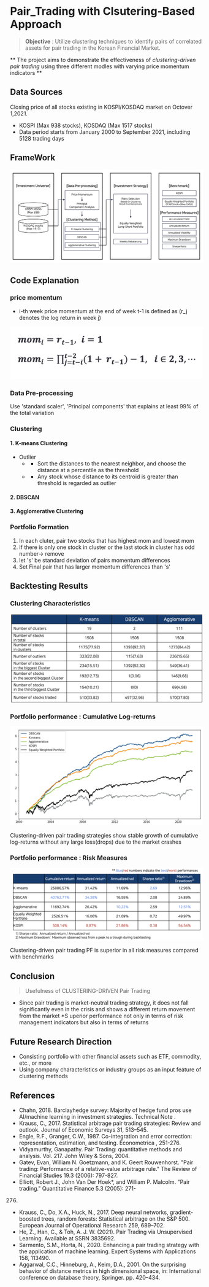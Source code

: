 # Pair_Trading with Clsutering-Based Approach

> **Objective** : Utilize clustering techniques to identify pairs of correlated assets for pair trading in the Korean Financial Market. 

** The project aims to demonstrate the effectiveness of _clustering-driven pair trading_ using three different modles with varying price momentum indicators **

## Data Sources
Closing price of all stocks existing in KOSPI/KOSDAQ market on Octover 1,2021.
* KOSPI (Max 938 stocks), KOSDAQ (Max 1517 stocks)
* Data period starts from January 2000 to September 2021, including 5128 trading days


## FrameWork
![Project Framework](./img/Framework.png)

## Code Explanation 

### price momentum 

* i-th week price momentum at the end of week t-1 is defined as (r_j denotes the log return in week j)

![Price Momentum](./img/momentum.png)



### Data Pre-processing 

Use 'standard scaler', 'Principal components' that explains at least 99% of the total variation

### Clustering

#### 1. K-means Clustering 
* Outlier
    - * Sort the distances to the nearest neighbor, and choose the distance at a percentile as the threshold
    - * Any stock whose distance to its centroid is greater than threshold is regarded as outlier

#### 2. DBSCAN
#### 3. Agglomerative Clustering 


### Portfolio Formation 
1. In each cluter, pair two stocks that has highest mom and lowest mom
2. If there is only one stock in cluster or the last stock in cluster has odd number-> remove
3. let 's' be standard deviation of pairs momentum differences
4. Set Final pair that has larger momentum differences than 's'

## Backtesting Results

### Clustering Characteristics

![Clustering Characteristics](./img/clustering_characteristics.png)

### Portfolio performance : Cumulative Log-returns

![Cumulative Log-returns](./img/log-returns.png)

Clustering-driven pair trading strategies show stable growth of cumulative log-returns without any large loss(drops) due to the market crashes

### Portfolio performance : Risk Measures

![Risk Measures](./img/risk_measures.png)

Clustering-driven pair trading PF is superior in all risk measures compared with benchmarks


## Conclusion
> Usefulness of CLUSTERING-DRIVEN Pair Trading

* Since pair trading is market-neutral trading strategy, it does not fall significantly even in the crisis and shows a different return movement from the market
*S uperior performance not only in terms of risk management indicators but also in terms of returns

## Future Research Direction
* Consisting portfolio with other financial assets such as ETF, commodity, etc., or more
* Using company characteristics or industry groups as an input feature of clustering methods 


## References 
* Chahn, 2018. Barclayhedge survey: Majority of hedge fund pros use AI/machine learning in investment strategies. Technical Note .
* Krauss, C., 2017. Statistical arbitrage pair trading strategies: Review and outlook. Journal of Economic Surveys 31, 513–545.
* Engle, R.F., Granger, C.W., 1987. Co-integration and error correction: representation, estimation, and testing. Econometrica , 251-276.
* Vidyamurthy, Ganapathy. Pair Trading: quantitative methods and analysis. Vol. 217. John Wiley & Sons, 2004.
* Gatev, Evan, William N. Goetzmann, and K. Geert Rouwenhorst. "Pair trading: Performance of a relative-value arbitrage
rule." The Review of Financial Studies 19.3 (2006): 797-827.
* Elliott, Robert J., John Van Der Hoek*, and William P. Malcolm. "Pair trading." Quantitative Finance 5.3 (2005): 271-
276.
* Krauss, C., Do, X.A., Huck, N., 2017. Deep neural networks, gradient-boosted trees, random forests: Statistical
arbitrage on the S&P 500. European Journal of Operational Research 259, 689–702.
* He, Z., Han, C., & Toh, A. J. W. (2021). Pair Trading via Unsupervised Learning. Available at SSRN 3835692.
* Sarmento, S.M., Horta, N., 2020. Enhancing a pair trading strategy with the application of machine learning. Expert
Systems with Applications 158, 113490.
* Aggarwal, C.C., Hinneburg, A., Keim, D.A., 2001. On the surprising behavior of distance metrics in high dimensional
space, in: International conference on database theory, Springer. pp. 420–434.
